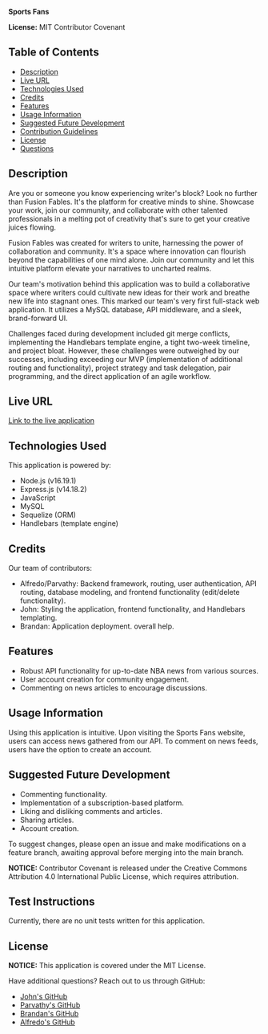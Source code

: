 **Sports Fans**

**License:** MIT Contributor Covenant

## Table of Contents

- [Description](#description)
- [Live URL](#live-url)
- [Technologies Used](#technologies-used)
- [Credits](#credits)
- [Features](#features)
- [Usage Information](#usage-information)
- [Suggested Future Development](#suggested-future-development)
- [Contribution Guidelines](#contribution-guidelines)
- [License](#license)
- [Questions](#questions)

## Description

Are you or someone you know experiencing writer's block? Look no further than Fusion Fables. It's the platform for creative minds to shine. Showcase your work, join our community, and collaborate with other talented professionals in a melting pot of creativity that's sure to get your creative juices flowing.

Fusion Fables was created for writers to unite, harnessing the power of collaboration and community. It's a space where innovation can flourish beyond the capabilities of one mind alone. Join our community and let this intuitive platform elevate your narratives to uncharted realms.

Our team's motivation behind this application was to build a collaborative space where writers could cultivate new ideas for their work and breathe new life into stagnant ones. This marked our team's very first full-stack web application. It utilizes a MySQL database, API middleware, and a sleek, brand-forward UI.

Challenges faced during development included git merge conflicts, implementing the Handlebars template engine, a tight two-week timeline, and project bloat. However, these challenges were outweighed by our successes, including exceeding our MVP (implementation of additional routing and functionality), project strategy and task delegation, pair programming, and the direct application of an agile workflow.

## Live URL

[Link to the live application](https://github.com/brandanflores/project_2_NBAinfo)

## Technologies Used

This application is powered by:
- Node.js (v16.19.1)
- Express.js (v14.18.2)
- JavaScript
- MySQL
- Sequelize (ORM)
- Handlebars (template engine)

## Credits

Our team of contributors:
- Alfredo/Parvathy: Backend framework, routing, user authentication, API routing, database modeling, and frontend functionality (edit/delete functionality).
- John: Styling the application, frontend functionality, and Handlebars templating.
- Brandan: Application deployment. overall help. 

## Features

- Robust API functionality for up-to-date NBA news from various sources.
- User account creation for community engagement.
- Commenting on news articles to encourage discussions.

## Usage Information

Using this application is intuitive. Upon visiting the Sports Fans website, users can access news gathered from our API. To comment on news feeds, users have the option to create an account.

## Suggested Future Development

- Commenting functionality.
- Implementation of a subscription-based platform.
- Liking and disliking comments and articles.
- Sharing articles.
- Account creation.

 To suggest changes, please open an issue and make modifications on a feature branch, awaiting approval before merging into the main branch.

**NOTICE:** Contributor Covenant is released under the Creative Commons Attribution 4.0 International Public License, which requires attribution.

## Test Instructions

Currently, there are no unit tests written for this application.

## License

**NOTICE:** This application is covered under the MIT License.

Have additional questions? Reach out to us through GitHub:

- [John's GitHub](https://github.com/JRollins089)
- [Parvathy's GitHub](https://github.com/Parvathyaravin)
- [Brandan's GitHub](https://github.com/brandanflores)
- [Alfredo's GitHub](https://github.com/Donsidious)
